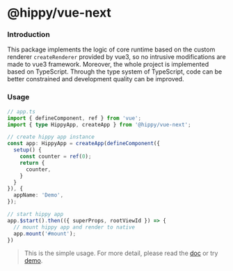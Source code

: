  # @hippy/vue-next

### Introduction

This package implements the logic of core runtime based on the custom renderer `createRenderer` provided by vue3, so no intrusive modifications are made to vue3 framework. Moreover, the whole project is implemented based on TypeScript. Through the type system of TypeScript, code can be better constrained and development quality can be improved.

### Usage

```typescript
// app.ts
import { defineComponent, ref } from 'vue';
import { type HippyApp, createApp } from '@hippy/vue-next';

// create hippy app instance
const app: HippyApp = createApp(defineComponent({
  setup() {
    const counter = ref(0);
    return {
      counter,
    }
  }
}), {
  appName: 'Demo',
});

// start hippy app
app.$start().then(({ superProps, rootViewId }) => {
  // mount hippy app and render to native 
  app.mount('#mount');
})
```
> This is the simple usage. For more detail, please read the [doc](https://hippyjs.org) or
> try [demo](https://github.com/Tencent/Hippy/tree/master/examples/hippy-vue-next-demo).
> 

